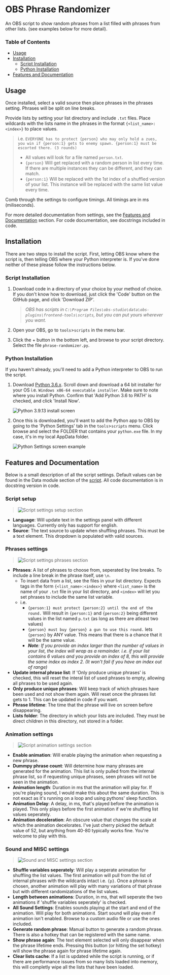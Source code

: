 # OBS Phrase Randomizer

An OBS script to show random phrases from a list filled with phrases from other lists. (see examples below for more detail).

### Table of Contents

- [Usage](#usage)
- [Installation](#installation)
	- [Script Installation](#script-installation)
	- [Python Installation](#python-installation)
- [Features and Documentation](#features-and-documentation)

## Usage

Once installed, select a valid source then place phrases in the phrases setting. Phrases will be split on line breaks.

Provide lists by setting your list directory and include `.txt` files. Place wildcards with the lists name in the phrases in the format `{<list_name>:<index>}` to place values.

> i.e. `EVERYONE has to protect {person} who may only hold a zues, you win if {person:1} gets to enemy spawn. {person:1} must be escorted there. (3 rounds)`
>
> - All values will look for a file named `person.txt`.
> - `{person}` Will get replaced with a random person in list every time. If there are multiple instances they can be different, and they can match.
> - `{person:1}` Will be replaced with the 1st index of a shuffled version of your list. This instance will be replaced with the same list value every time.

Comb through the settings to configure timings. All timings are in ms (miliseconds).

For more detailed documentation from settings, see the [Features and Documentation](#features-and-documentation) section. For code documentation, see docstrings included in code.
## Installation

There are two steps to install the script. First, letting OBS know where the script is, then telling OBS where your Python interpreter is. If you've done neither of these please follow the instructions below.

### Script Installation

1. Download code in a directory of your choice by your method of choice. If you don't know how to download, just click the 'Code' button on the GitHub page, and click 'Download ZIP'.

	> *OBS has scripts in `C:\Program Files\obs-studio\data\obs-plugins\frontend-tools\scripts`, but you can put yours wherever you want.*

2. Open your OBS, go to `tools`>`scripts` in the menu bar.

3. Click the + button in the bottom left, and browse to your script directory. Select the file `phrase-randomizer.py`.

### Python Installation

If you haven't already, you'll need to add a Python interpreter to OBS to run the script.

1. Download [Python 3.6.x](https://www.python.org/downloads/release/python-368/). Scroll down and download a 64 bit installer for your OS i.e. `Windows x86-64 executable installer`. Make sure to note where you install Python. Confirm that 'Add Python 3.6 to PATH' is checked, and click 'Install Now'.

	![Python 3.9.13 install screen](docs/pythonInstall.png)

2. Once this is downloaded, you'll want to add the Python app to OBS by going to the 'Python Settings' tab in the `tools`>`scripts` menu. Click browse and select the FOLDER that contains your `python.exe` file. In my case, it's in my local AppData folder.

	![Python Settings screen example](docs/pythonSettings.png)


## Features and Documentation

Below is a small description of all the script settings. Default values can be found in the Data module section of the [script](phrase-randomizer.py). All code documentation is in docstring version in code.


### Script setup

> ![Script settings setup section](docs/section_setup.png)

 - __Language__: Will update text in the settings panel with different languages. Currently only has support for english.
 - __Source__: The text source to update when shuffling phrases. This must be a text element. This dropdown is populated with valid sources.

### Phrases settings

> ![Script settings phrases section](docs/section_phrases.png)

- __Phrases__: A list of phrases to choose from, seperated by line breaks. To include a line break in the phrase itself, use `\n`.
	- To insert data from a list, see the files in your list directory. Expects tags in the form `{<list_name>:<index>}` where `<list_name>` is the name of your `.txt` file in your list directory, and `<index>` will let you set phrases to include the same list variable.
	- i.e.
		- `{person:1} must protect {person:2} until the end of the round.` Will result in `{person:1}` and `{person:2}` being different values in the list named `p.txt` (as long as there are atleast two values)
		- `{person} must buy {person} a gun to use this round.` lets `{person}` by ANY value. This means that there is a chance that it will be the same value.
		- *__Note__: If you provide an index larger than the number of values in your list, the index will wrap as a remainder. i.e. if your list contains 6 values and you provide an index of 8, this will provide the same index as index 2. (It won't fail if you have an index out of range)*
- __Update internal phrase list__: If 'Only produce unique phrases' is checked, this will reset the interal list of used phrases to empty, allowing all phrases to be used again.
- __Only produce unique phrases__: Will keep track of which phrases have been used and not show them again. Will reset once the phrases list gets to 1. This can be updated in code if you want.
- __Phrase lifetime__: The time that the phrase will live on screen before disappearing.
- __Lists folder__: The directory in which your lists are included. They must be direct children in this directory, not stored in a folder.

### Animation settings

> ![Script animation settings section](docs/section_animation.png)

- __Enable animation__: Will enable playing the animation when requesting a new phrase.
- __Dummpy phrase count__: Will determine how many phrases are generated for the animation. This list is only pulled from the internal phrase list, so if requesting unique phrases, seen phrases will not be seen in the animation.
- __Animation length__: Duration in ms that the animation will play for. If you're playing sound, I would make this about the same duration. This is not exact as it's running on a loop and using pythons' sleep function.
- __Animation Delay__: A delay, in ms, that's played before the animation is played. This only plays before the first animation if we're shuffling list values seperately.
- __Animation deceleration__: An obscure value that changes the scale at which the animation decelorates. I've just cherry picked the default value of 52, but anything from 40-80 typically works fine. You're welcome to play with this.

### Sound and MISC settings

> ![Sound and MISC settings section](docs/section_sound_and_misc.png)

- __Shuffle variables seperately__: Will play a seperate animation for shuffling the list values. The first animation will pull from the list of internal phrases with the wildcards intact i.e. `{p}`. Once a phrase is chosen, another animation will play with many variations of that phrase but with different randomizations of the list values.
- __Length between animations__: Duration, in ms, that will seperate the two animations if 'shuffle variables seperately' is checked.
- __All Sound Settings__: Enables sounds playing at the start and end of the animation. Will play for both animations. Start sound will play even if animation isn't enabled. Browse to a custom audio file or use the ones included.
- __Generate random phrase__: Manual button to generate a random phrase. There is also a hotkey that can be registered with the same name.
- __Show phrase again__: The text element selected will only disappear when the phrase lifetime ends. Pressing this button (or hitting the set hotkey) will show the phrase again for phrase lifetime again.
- __Clear lists cache__: If a list is updated while the script is running, or if there are performance issues from so many lists loaded into memory, this will completly wipe all the lists that have been loaded.
